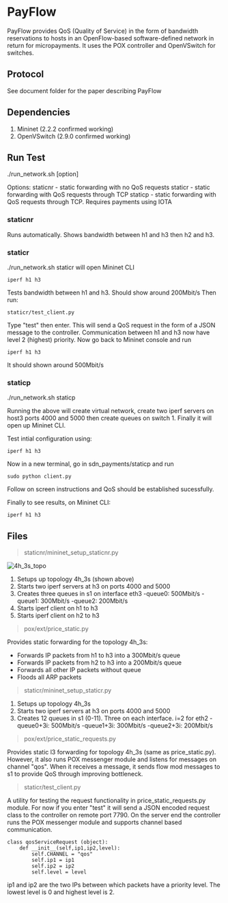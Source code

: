 
# PayFlow
PayFlow provides QoS (Quality of Service) in the form of bandwidth reservations to hosts in an OpenFlow-based software-defined network in return for micropayments. It uses the POX controller and OpenVSwitch for switches. 

## Protocol
See document folder for the paper describing PayFlow


## Dependencies
 1. Mininet (2.2.2 confirmed working) 
 2. OpenVSwitch (2.9.0 confirmed working)

## Run Test
./run_network.sh [option]

Options:
	staticnr - static forwarding with no QoS requests
	staticr - static forwarding with QoS requests through TCP
	staticp - static forwarding with QoS requests through TCP. Requires payments using IOTA

### staticnr
Runs automatically. Shows bandwidth between h1 and h3 then h2 and h3.

### staticr
./run_network.sh staticr will open Mininet CLI

    
    iperf h1 h3
Tests bandwidth between h1 and h3. Should show around 200Mbit/s
Then run:

    staticr/test_client.py

Type "test" then enter. This will send a QoS request in the form of a JSON message to the controller. Communication between h1 and h3 now have level 2 (highest) priority. Now go back to Mininet console and run

    iperf h1 h3

It should shown around 500Mbit/s

### staticp
./run_network.sh staticp 

Running the above will create virtual network, create two iperf servers on host3 ports 4000 and 5000 then create queues on switch 1. Finally it will open up Mininet CLI.

Test intial configuration using: 

    iperf h1 h3

Now in a new terminal, go in sdn_payments/staticp and run 


    sudo python client.py

Follow on screen instructions and QoS should be established sucessfully.

Finally to see results, on Mininet CLI:


    iperf h1 h3


## Files

> staticnr/mininet_setup_staticnr.py

![4h_3s_topo](https://lh3.googleusercontent.com/hShnqz5EBqe0al-Dtiq80lbNsOayPyCPO4VFzSFmGCZ14eHqNsGnv6jdfQsMdJiYSHrA5uS4_NM_ "topo1")

 1. Setups up topology 4h_3s (shown above) 
 2. Starts two iperf servers at h3 on ports 4000 and  5000
 3. Creates three queues in s1 on interface eth3
	 -queue0: 500Mbit/s 
	 -queue1: 300Mbit/s
	 -queue2: 200Mbit/s 
 4. Starts iperf client on h1 to h3
 5. Starts iperf client on h2 to h3

> pox/ext/price_static.py

Provides static forwarding for the topology 4h_3s:

 - Forwards IP packets from h1 to h3 into a 300Mbit/s queue 
 - Forwards IP packets from h2 to h3 into a 200Mbit/s queue
 - Forwards all other IP packets without queue 
 - Floods all ARP packets
 
> staticr/mininet_setup_staticr.py

 1. Setups up topology 4h_3s
 2. Starts two iperf servers at h3 on ports 4000 and  5000
 3. Creates 12 queues in s1 (0-11). Three on each interface. i=2 for eth2 
	 -queue0+3i: 500Mbit/s 
	 -queue1+3i: 300Mbit/s
	 -queue2+3i: 200Mbit/s 
>pox/ext/price_static_requests.py

Provides static l3 forwarding for topology 4h_3s (same as price_static.py). However, it also runs POX messenger module and listens for messages on channel "qos". When it receives a message, it sends flow mod messages to s1 to provide QoS through improving bottleneck. 

>staticr/test_client.py

A utility for testing the request functionality in price_static_requests.py module. For now if you enter "test" it will send a JSON encoded request class to the controller on remote port 7790. On the server end the controller runs the POX messenger module and supports channel based communication. 

    class qosServiceRequest (object):
	    def __init__(self,ip1,ip2,level):
		    self.CHANNEL = "qos"
		    self.ip1 = ip1 
		    self.ip2 = ip2
		    self.level = level

ip1 and ip2 are the two IPs between which packets have a priority level. The lowest level is 0 and highest level is 2. 



